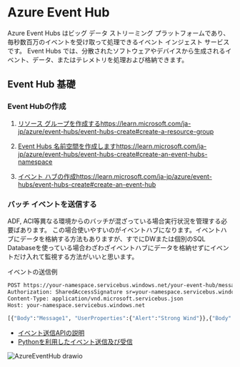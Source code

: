 # Azure Event Hub

Azure Event Hubs はビッグ データ ストリーミング プラットフォームであり、毎秒数百万のイベントを受け取って処理できるイベント インジェスト サービスです。 Event Hubs では、分散されたソフトウェアやデバイスから生成されるイベント、データ、またはテレメトリを処理および格納できます。 

## Event Hub 基礎

### Event Hubの作成

1. [リソース グループを作成する](https://learn.microsoft.com/ja-jp/azure/event-hubs/event-hubs-create#create-a-resource-group)https://learn.microsoft.com/ja-jp/azure/event-hubs/event-hubs-create#create-a-resource-group

2. [Event Hubs 名前空間を作成します](https://learn.microsoft.com/ja-jp/azure/event-hubs/event-hubs-create#create-an-event-hubs-namespace)https://learn.microsoft.com/ja-jp/azure/event-hubs/event-hubs-create#create-an-event-hubs-namespace

3. [イベント ハブの作成](https://learn.microsoft.com/ja-jp/azure/event-hubs/event-hubs-create#create-an-event-hub)https://learn.microsoft.com/ja-jp/azure/event-hubs/event-hubs-create#create-an-event-hub

### バッチ イベントを送信する

ADF, ACI等異なる環境からのバッチが混ざっている場合実行状況を管理する必要ばあります。
この場合使いやすいのがイベントハブになります。イベントハブにデータを格納する方法もありますが、すでにDWまたは個別のSQL Databaseを使っている場合わざわざイベントハブにデータを格納せずにイベントだけ入れて監視する方法がいいと思います。

イベントの送信例
```sh
POST https://your-namespace.servicebus.windows.net/your-event-hub/messages?timeout=60&api-version=2014-01 HTTP/1.1  
Authorization: SharedAccessSignature sr=your-namespace.servicebus.windows.net&sig=your-sas-key&se=1456197782&skn=RootManageSharedAccessKey  
Content-Type: application/vnd.microsoft.servicebus.json  
Host: your-namespace.servicebus.windows.net  
  
[{"Body":"Message1", "UserProperties":{"Alert":"Strong Wind"}},{"Body":"Message2"},{"Body":"Message3"}]
```

- [イベント送信APIの説明](https://learn.microsoft.com/ja-jp/rest/api/eventhub/send-batch-events)
- [Pythonを利用したイベント送信及び受信](https://learn.microsoft.com/ja-jp/azure/event-hubs/event-hubs-python-get-started-send?tabs=passwordless%2Croles-azure-portal)


![AzureEventHub drawio](https://github.com/LowyShin/KnowledgeBase/assets/20239203/e009bfaf-9a4a-4ff0-bad3-bda9efe843da)
